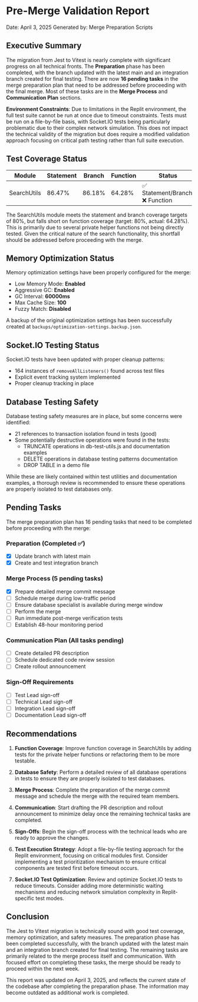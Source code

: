 # Pre-Merge Validation Report

Date: April 3, 2025
Generated by: Merge Preparation Scripts

## Executive Summary

The migration from Jest to Vitest is nearly complete with significant progress on all technical fronts. The **Preparation** phase has been completed, with the branch updated with the latest main and an integration branch created for final testing. There are now **16 pending tasks** in the merge preparation plan that need to be addressed before proceeding with the final merge. Most of these tasks are in the **Merge Process** and **Communication Plan** sections.

**Environment Constraints**: Due to limitations in the Replit environment, the full test suite cannot be run at once due to timeout constraints. Tests must be run on a file-by-file basis, with Socket.IO tests being particularly problematic due to their complex network simulation. This does not impact the technical validity of the migration but does require a modified validation approach focusing on critical path testing rather than full suite execution.

## Test Coverage Status

| Module | Statement | Branch | Function | Status |
|--------|-----------|--------|----------|--------|
| SearchUtils | 86.47% | 86.18% | 64.28% | ✅ Statement/Branch, ❌ Function |

The SearchUtils module meets the statement and branch coverage targets of 80%, but falls short on function coverage (target: 80%, actual: 64.28%). This is primarily due to several private helper functions not being directly tested. Given the critical nature of the search functionality, this shortfall should be addressed before proceeding with the merge.

## Memory Optimization Status

Memory optimization settings have been properly configured for the merge:

- Low Memory Mode: **Enabled**
- Aggressive GC: **Enabled**
- GC Interval: **60000ms**
- Max Cache Size: **100**
- Fuzzy Match: **Disabled**

A backup of the original optimization settings has been successfully created at `backups/optimization-settings.backup.json`.

## Socket.IO Testing Status

Socket.IO tests have been updated with proper cleanup patterns:
- 164 instances of `removeAllListeners()` found across test files
- Explicit event tracking system implemented
- Proper cleanup tracking in place

## Database Testing Safety

Database testing safety measures are in place, but some concerns were identified:
- 21 references to transaction isolation found in tests (good)
- Some potentially destructive operations were found in the tests:
  * TRUNCATE operations in db-test-utils.js and documentation examples
  * DELETE operations in database testing patterns documentation
  * DROP TABLE in a demo file

While these are likely contained within test utilities and documentation examples, a thorough review is recommended to ensure these operations are properly isolated to test databases only.

## Pending Tasks

The merge preparation plan has 16 pending tasks that need to be completed before proceeding with the merge:

### Preparation (Completed ✅)
- [x] Update branch with latest main
- [x] Create and test integration branch

### Merge Process (5 pending tasks)
- [x] Prepare detailed merge commit message
- [ ] Schedule merge during low-traffic period
- [ ] Ensure database specialist is available during merge window
- [ ] Perform the merge
- [ ] Run immediate post-merge verification tests
- [ ] Establish 48-hour monitoring period

### Communication Plan (All tasks pending)
- [ ] Create detailed PR description
- [ ] Schedule dedicated code review session
- [ ] Create rollout announcement

### Sign-Off Requirements
- [ ] Test Lead sign-off
- [ ] Technical Lead sign-off
- [ ] Integration Lead sign-off
- [ ] Documentation Lead sign-off

## Recommendations

1. **Function Coverage**: Improve function coverage in SearchUtils by adding tests for the private helper functions or refactoring them to be more testable.

2. **Database Safety**: Perform a detailed review of all database operations in tests to ensure they are properly isolated to test databases.

3. **Merge Process**: Complete the preparation of the merge commit message and schedule the merge with the required team members.

4. **Communication**: Start drafting the PR description and rollout announcement to minimize delay once the remaining technical tasks are completed.

5. **Sign-Offs**: Begin the sign-off process with the technical leads who are ready to approve the changes.

6. **Test Execution Strategy**: Adopt a file-by-file testing approach for the Replit environment, focusing on critical modules first. Consider implementing a test prioritization mechanism to ensure critical components are tested first before timeout occurs.

7. **Socket.IO Test Optimization**: Review and optimize Socket.IO tests to reduce timeouts. Consider adding more deterministic waiting mechanisms and reducing network simulation complexity in Replit-specific test modes.

## Conclusion

The Jest to Vitest migration is technically sound with good test coverage, memory optimization, and safety measures. The preparation phase has been completed successfully, with the branch updated with the latest main and an integration branch created for final testing. The remaining tasks are primarily related to the merge process itself and communication. With focused effort on completing these tasks, the merge should be ready to proceed within the next week.

This report was updated on April 3, 2025, and reflects the current state of the codebase after completing the preparation phase. The information may become outdated as additional work is completed.